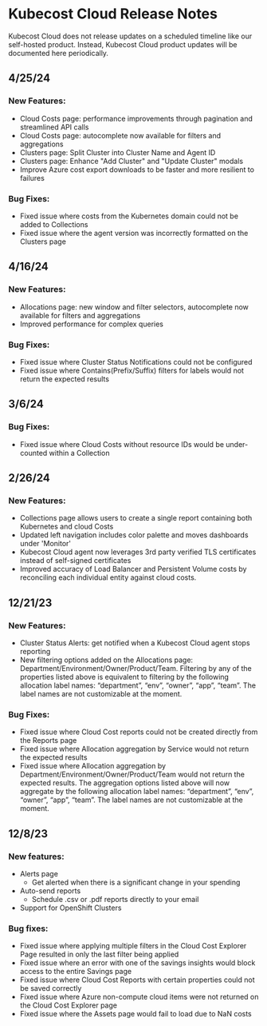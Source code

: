 # Kubecost Cloud Release Notes

Kubecost Cloud does not release updates on a scheduled timeline like our self-hosted product. Instead, Kubecost Cloud product updates will be documented here periodically.

## 4/25/24

### New Features:
* Cloud Costs page: performance improvements through pagination and streamlined API calls
* Cloud Costs page: autocomplete now available for filters and aggregations
* Clusters page: Split Cluster into Cluster Name and Agent ID
* Clusters page: Enhance "Add Cluster" and "Update Cluster" modals
* Improve Azure cost export downloads to be faster and more resilient to failures


### Bug Fixes:
* Fixed issue where costs from the Kubernetes domain could not be added to Collections
* Fixed issue where the agent version was incorrectly formatted on the Clusters page

## 4/16/24

### New Features:

* Allocations page: new window and filter selectors, autocomplete now available for filters and aggregations
* Improved performance for complex queries

### Bug Fixes:
* Fixed issue where Cluster Status Notifications could not be configured
* Fixed issue where Contains(Prefix/Suffix) filters for labels would not return the expected results

## 3/6/24

### Bug Fixes:
* Fixed issue where Cloud Costs without resource IDs would be under-counted within a Collection

## 2/26/24

### New Features:

* Collections page allows users to create a single report containing both Kubernetes and cloud Costs
* Updated left navigation includes color palette and moves dashboards under 'Monitor'
* Kubecost Cloud agent now leverages 3rd party verified TLS certificates instead of self-signed certificates
* Improved accuracy of Load Balancer and Persistent Volume costs by reconciling each individual entity against cloud costs.

## 12/21/23

### New Features:
* Cluster Status Alerts: get notified when a Kubecost Cloud agent stops reporting
* New filtering options added on the Allocations page: Department/Environment/Owner/Product/Team. Filtering by any of the properties listed above is equivalent to filtering by the following allocation label names: “department”, “env”, “owner”, “app”, “team”. The label names are not customizable at the moment.

### Bug Fixes:
* Fixed issue where Cloud Cost reports could not be created directly from the Reports page
* Fixed issue where Allocation aggregation by Service would not return the expected results
* Fixed issue where Allocation aggregation by Department/Environment/Owner/Product/Team would not return the expected results. The aggregation options listed above will now aggregate by the following allocation label names: “department”, “env”, “owner”, “app”, “team”. The label names are not customizable at the moment.

## 12/8/23

### New features:

* Alerts page
    * Get alerted when there is a significant change in your spending
* Auto-send reports
    * Schedule .csv or .pdf reports directly to your email
* Support for OpenShift Clusters

### Bug fixes:

* Fixed issue where applying multiple filters in the Cloud Cost Explorer Page resulted in only the last filter being applied
* Fixed issue where an error with one of the savings insights would block access to the entire Savings page
* Fixed issue where Cloud Cost Reports with certain properties could not be saved correctly
* Fixed issue where Azure non-compute cloud items were not returned on the Cloud Cost Explorer page
* Fixed issue where the Assets page would fail to load due to NaN costs
